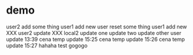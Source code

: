 # demo
user2 add some thing
user1 add new user
reset some thing
user1 add new XXX
user2 update XXX
local2 update
one update
two update
other user update 13:39
cena temp update 15:25
cena temp update 15:26
cena temp update 15:27
hahaha
test
gogogo
